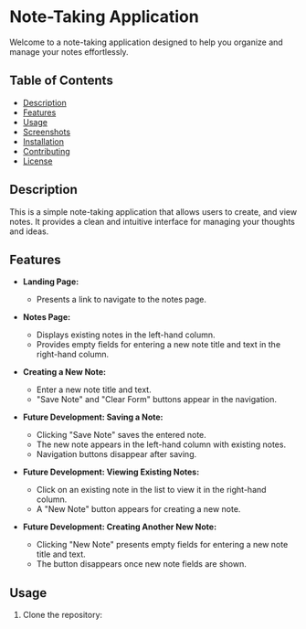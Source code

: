 # Note-Taking Application

Welcome to a note-taking application designed to help you organize and manage your notes effortlessly.

## Table of Contents
- [Description](#description)
- [Features](#features)
- [Usage](#usage)
- [Screenshots](#screenshots)
- [Installation](#installation)
- [Contributing](#contributing)
- [License](#license)

## Description
This is a simple note-taking application that allows users to create, and view notes. It provides a clean and intuitive interface for managing your thoughts and ideas.

## Features
- **Landing Page:**
  - Presents a link to navigate to the notes page.

- **Notes Page:**
  - Displays existing notes in the left-hand column.
  - Provides empty fields for entering a new note title and text in the right-hand column.
  
- **Creating a New Note:**
  - Enter a new note title and text.
  - "Save Note" and "Clear Form" buttons appear in the navigation.
  
- **Future Development: Saving a Note:**
  - Clicking "Save Note" saves the entered note.
  - The new note appears in the left-hand column with existing notes.
  - Navigation buttons disappear after saving.

- **Future Development: Viewing Existing Notes:**
  - Click on an existing note in the list to view it in the right-hand column.
  - A "New Note" button appears for creating a new note.

- **Future Development: Creating Another New Note:**
  - Clicking "New Note" presents empty fields for entering a new note title and text.
  - The button disappears once new note fields are shown.

## Usage
1. Clone the repository:
   

